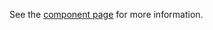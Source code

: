 See the [component page](http://xrapiddavex.github.io/clearable-input/bower_components/clearable-input/) for more information.